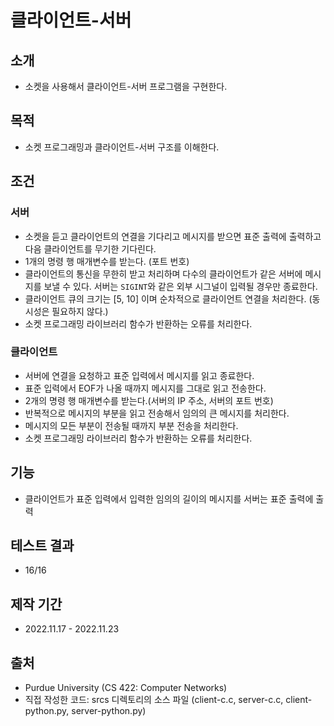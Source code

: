 # 클라이언트-서버

## 소개
* 소켓을 사용해서 클라이언트-서버 프로그램을 구현한다.

## 목적
* 소켓 프로그래밍과 클라이언트-서버 구조를 이해한다.

## 조건

### 서버
* 소켓을 듣고 클라이언트의 연결을 기다리고 메시지를 받으면 표준 출력에 출력하고 다음 클라이언트를 무기한 기다린다.
* 1개의 명령 행 매개변수를 받는다. (포트 번호)
* 클라이언트의 통신을 무한히 받고 처리하며 다수의 클라이언트가 같은 서버에 메시지를 보낼 수 있다. 서버는 `SIGINT`와 같은 외부 시그널이 입력될 경우만 종료한다. 
* 클라이언트 큐의 크기는 [5, 10] 이며 순차적으로 클라이언트 연결을 처리한다. (동시성은 필요하지 않다.)
* 소켓 프로그래밍 라이브러리 함수가 반환하는 오류를 처리한다.

### 클라이언트
* 서버에 연결을 요청하고 표준 입력에서 메시지를 읽고 종료한다.
* 표준 입력에서 EOF가 나올 때까지 메시지를 그대로 읽고 전송한다.
* 2개의 명령 행 매개변수를 받는다.(서버의 IP 주소, 서버의 포트 번호)
* 반복적으로 메시지의 부분을 읽고 전송해서 임의의 큰 메시지를 처리한다. 
* 메시지의 모든 부분이 전송될 때까지 부분 전송을 처리한다.
* 소켓 프로그래밍 라이브러리 함수가 반환하는 오류를 처리한다.

## 기능
* 클라이언트가 표준 입력에서 입력한 임의의 길이의 메시지를 서버는 표준 출력에 출력

## 테스트 결과
* 16/16

## 제작 기간
* 2022.11.17 - 2022.11.23

## 출처
* Purdue University (CS 422: Computer Networks)
* 직접 작성한 코드: srcs 디렉토리의 소스 파일 (client-c.c, server-c.c, client-python.py, server-python.py)

